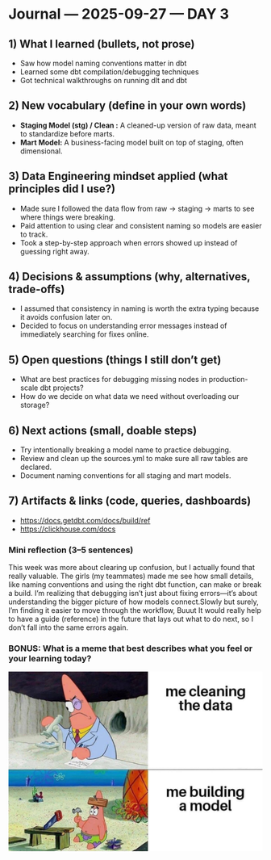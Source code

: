 # Journal — 2025-09-27 — DAY 3

## 1) What I learned (bullets, not prose)
- Saw how model naming conventions matter in dbt
- Learned some dbt compilation/debugging techniques
- Got technical walkthroughs on running dlt and dbt

## 2) New vocabulary (define in your own words)
- **Staging Model (stg) / Clean :** A cleaned-up version of raw data, meant to standardize before marts.
- **Mart Model:** A business-facing model built on top of staging, often dimensional.
  

## 3) Data Engineering mindset applied (what principles did I use?)
- Made sure I followed the data flow from raw → staging → marts to see where things were breaking.
- Paid attention to using clear and consistent naming so models are easier to track.
- Took a step-by-step approach when errors showed up instead of guessing right away.

## 4) Decisions & assumptions (why, alternatives, trade-offs)
- I assumed that consistency in naming is worth the extra typing because it avoids confusion later on.
- Decided to focus on understanding error messages instead of immediately searching for fixes online.

## 5) Open questions (things I still don’t get)
- What are best practices for debugging missing nodes in production-scale dbt projects?
- How do we decide on what data we need without overloading our storage?

## 6) Next actions (small, doable steps)
- Try intentionally breaking a model name to practice debugging.
- Review and clean up the sources.yml to make sure all raw tables are declared.
- Document naming conventions for all staging and mart models.
  

## 7) Artifacts & links (code, queries, dashboards)
- https://docs.getdbt.com/docs/build/ref
- https://clickhouse.com/docs

### Mini reflection (3–5 sentences)
This week was more about clearing up confusion, but I actually found that really valuable. The girls (my teammates) made me see how small details, like naming conventions and using the right dbt function, can make or break a build. I’m realizing that debugging isn’t just about fixing errors—it’s about understanding the bigger picture of how models connect.Slowly but surely, I’m finding it easier to move through the workflow, Buuut It would really help to have a guide (reference) in the future that lays out what to do next, so I don’t fall into the same errors again.

### BONUS: What is a meme that best describes what you feel or your learning today?

![Alt text](assets/mememe.jpg "what is a data engineer?")
